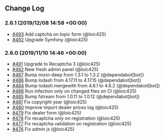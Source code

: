 ## Change Log

### 2.6.1 (2019/12/08 14:58 +00:00)
- [#493](https://github.com/Jedisjeux/Jedisjeux/pull/493) Add captcha on topic form (@loic425)
- [#492](https://github.com/Jedisjeux/Jedisjeux/pull/492) Upgrade Symfony (@loic425)

### 2.6.0 (2019/11/10 14:46 +00:00)
- [#491](https://github.com/Jedisjeux/Jedisjeux/pull/491) Upgrade to Recaptcha 3 (@loic425)
- [#482](https://github.com/Jedisjeux/Jedisjeux/pull/482) New fresh admin panel (@loic425)
- [#487](https://github.com/Jedisjeux/Jedisjeux/pull/487) Bump mixin-deep from 1.3.1 to 1.3.2 (@dependabot[bot])
- [#486](https://github.com/Jedisjeux/Jedisjeux/pull/486) Bump lodash from 4.17.11 to 4.17.15 (@dependabot[bot])
- [#484](https://github.com/Jedisjeux/Jedisjeux/pull/484) Bump lodash.mergewith from 4.6.1 to 4.6.2 (@dependabot[bot])
- [#488](https://github.com/Jedisjeux/Jedisjeux/pull/488) Run infection only on changed files on CI (@loic425)
- [#485](https://github.com/Jedisjeux/Jedisjeux/pull/485) Bump fstream from 1.0.11 to 1.0.12 (@dependabot[bot])
- [#481](https://github.com/Jedisjeux/Jedisjeux/pull/481) Fix copyright year (@loic425)
- [#480](https://github.com/Jedisjeux/Jedisjeux/pull/480) Improve import dealer prices log (@loic425)
- [#479](https://github.com/Jedisjeux/Jedisjeux/pull/479) Fix dealer form (@loic425)
- [#478](https://github.com/Jedisjeux/Jedisjeux/pull/478) Fix recaptcha only on registration (@loic425)
- [#477](https://github.com/Jedisjeux/Jedisjeux/pull/477) Fix recaptcha validation on registration (@loic425)
- [#476](https://github.com/Jedisjeux/Jedisjeux/pull/476) Fix admin js (@loic425)
